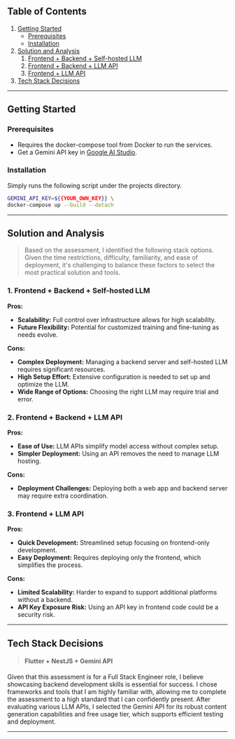 ## Table of Contents

1. [Getting Started](#getting-started)
   - [Prerequisites](#prerequisites)
   - [Installation](#installation)
2. [Solution and Analysis](#solution-and-analysis)
   1. [Frontend + Backend + Self-hosted LLM](#1-frontend--backend--self-hosted-llm)
   2. [Frontend + Backend + LLM API](#2-frontend--backend--llm-api)
   3. [Frontend + LLM API](#3-frontend--llm-api)
3. [Tech Stack Decisions](#tech-stack-decisions)

---
## Getting Started

### Prerequisites

- Requires the docker-compose tool from Docker to run the services.
- Get a Gemini API key in [Google AI Studio](https://aistudio.google.com/apikey).

### Installation

Simply runs the following script under the projects directory.

```bash
GEMINI_API_KEY=${{YOUR_OWN_KEY}} \
docker-compose up --build --detach
```

---

## Solution and Analysis

> Based on the assessment, I identified the following stack options. 
> Given the time restrictions, difficulty, familiarity, and ease of deployment, 
> it's challenging to balance these factors to select the most practical solution and tools.

### 1. **Frontend + Backend + Self-hosted LLM**

**Pros:**
- **Scalability:** Full control over infrastructure allows for high scalability.
- **Future Flexibility:** Potential for customized training and fine-tuning as needs evolve.

**Cons:**
- **Complex Deployment:** Managing a backend server and self-hosted LLM requires significant resources.
- **High Setup Effort:** Extensive configuration is needed to set up and optimize the LLM.
- **Wide Range of Options:** Choosing the right LLM may require trial and error.

### 2. **Frontend + Backend + LLM API**

**Pros:**
- **Ease of Use:** LLM APIs simplify model access without complex setup.
- **Simpler Deployment:** Using an API removes the need to manage LLM hosting.

**Cons:**
- **Deployment Challenges:** Deploying both a web app and backend server may require extra coordination.

### 3. **Frontend + LLM API**

**Pros:**
- **Quick Development:** Streamlined setup focusing on frontend-only development.
- **Easy Deployment:** Requires deploying only the frontend, which simplifies the process.

**Cons:**
- **Limited Scalability:** Harder to expand to support additional platforms without a backend.
- **API Key Exposure Risk:** Using an API key in frontend code could be a security risk.

---

## Tech Stack Decisions

> #### Flutter + NestJS + Gemini API

Given that this assessment is for a Full Stack Engineer role, 
I believe showcasing backend development skills is essential for success. 
I chose frameworks and tools that I am highly familiar with, allowing me to 
complete the assessment to a high standard that I can confidently present.
After evaluating various LLM APIs, I selected the Gemini API for its robust 
content generation capabilities and free usage tier, which supports efficient 
testing and deployment.

---

